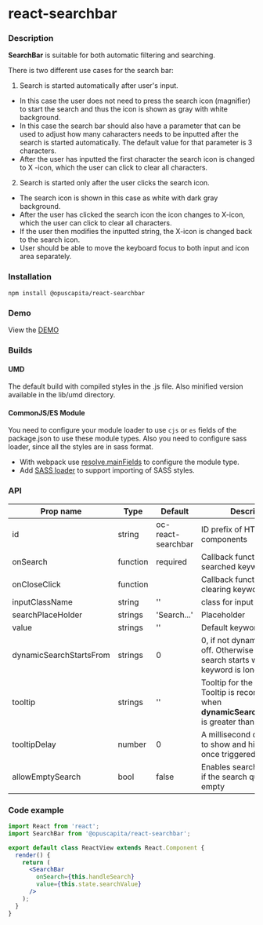# react-searchbar

### Description
**SearchBar** is suitable for both automatic filtering and searching. 

There is two different use cases for the search bar:
1. Search is started automatically after user's input.
* In this case the user does not need to press the search icon (magnifier) to start the search and thus the icon is shown as gray with white background. 
* In this case the search bar should also have a parameter that can be used to adjust how many caharacters needs to be inputted after the search is started automatically. The default value for that parameter is 3 characters.
* After the user has inputted the first character the search icon is changed to X -icon, which the user can click to clear all characters.

2. Search is started only after the user clicks the search icon.
* The search icon is shown in this case as white with dark gray background.
* After the user has clicked the search icon the icon changes to X-icon, which the user can click to clear all characters.
* If the user then modifies the inputted string, the X-icon is changed back to the search icon.
* User should be able to move the keyboard focus to both input and icon area separately.

### Installation
```
npm install @opuscapita/react-searchbar
```

### Demo
View the [DEMO](https://opuscapita.github.io/react-searchbar)

### Builds
#### UMD
The default build with compiled styles in the .js file. Also minified version available in the lib/umd directory.
#### CommonJS/ES Module
You need to configure your module loader to use `cjs` or `es` fields of the package.json to use these module types.
Also you need to configure sass loader, since all the styles are in sass format.
* With webpack use [resolve.mainFields](https://webpack.js.org/configuration/resolve/#resolve-mainfields) to configure the module type.
* Add [SASS loader](https://github.com/webpack-contrib/sass-loader) to support importing of SASS styles.

### API
| Prop name                | Type              | Default                                  | Description                              |
| ------------------------ | ----------------- | ---------------------------------------- | ---------------------------------------- |
| id                       | string            | oc-react-searchbar                       | ID prefix of HTML components             |
| onSearch                 | function          | required                                 | Callback function for searched keyword   |
| onCloseClick             | function          |                                          | Callback function for clearing keyword   |
| inputClassName           | string            | ''                                       | class for input                          |
| searchPlaceHolder        | strings           | 'Search...'                              | Placeholder                              |
| value                    | strings           | ''                                       | Default keyword                          |
| dynamicSearchStartsFrom  | strings           | 0                                        | 0, if not dynamic search is off. Otherwise dynamic search starts when keyword is long enough. |
| tooltip                  | strings           | ''                                       | Tooltip for the serach bar. Tooltip is recommened when **dynamicSearchStartsFrom** is greater than 0. |
| tooltipDelay             | number            | 0                                        | A millisecond delay amount to show and hide the tooltip once triggered. |
| allowEmptySearch         | bool              | false                                    | Enables search button even if the search query is empty |

### Code example
```jsx
import React from 'react';
import SearchBar from '@opuscapita/react-searchbar';

export default class ReactView extends React.Component {
  render() {
    return (
      <SearchBar
        onSearch={this.handleSearch}
        value={this.state.searchValue}
      />
    );
  }
}
```

